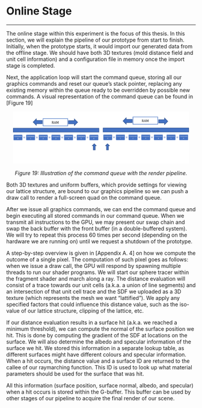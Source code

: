 # Online Stage
---

The online stage within this experiment is the focus of this thesis. In this section, we will explain the pipeline of our prototype from start to finish. Initially, when the prototype starts, it would import our generated data from the offline stage. We should have both 3D textures (mold distance field and unit cell information) and a configuration file in memory once the import stage is completed. 


Next, the application loop will start the command queue, storing all our graphics commands and reset our queue’s stack pointer, replacing any existing memory within the queue ready to be overridden by possible new commands. A visual representation of the command queue can be found in [Figure 19]

<p align="center">
  <img width="468" height="138" src="./assets/command_queue.png">
</p>
<p align="center">
    <i>
    Figure 19: Illustration of the command queue with the render pipeline.
    </i>
</p>

Both 3D textures and uniform buffers, which provide settings for viewing our lattice structure, are bound to our graphics pipeline so we can push a draw call to render a full-screen quad on the command queue. 

After we issue all graphics commands, we can end the command queue and begin executing all stored commands in our command queue. When we transmit all instructions to the GPU, we may present our swap chain and swap the back buffer with the front buffer (in a double-buffered system). We will try to repeat this process 60 times per second (depending on the hardware we are running on) until we request a shutdown of the prototype.

A step-by-step overview is given in [Appendix A. 4] on how we compute the outcome of a single pixel. The computation of such pixel goes as follows: when we issue a draw call, the GPU will respond by spawning multiple threads to run our shader programs. We will start our sphere tracer within the fragment shader and march along a ray. The distance evaluation will consist of a trace towards our unit cells (a.k.a. a union of line segments) and an intersection of that unit cell trace and the SDF we uploaded as a 3D texture (which represents the mesh we want “lattified”). We apply any specified factors that could influence this distance value, such as the iso-value of our lattice structure, clipping of the lattice, etc. 

If our distance evaluation results in a surface hit (a.k.a. we reached a minimum threshold), we can compute the normal of the surface position we hit. This is done by computing the gradient of the SDF at locations on the surface. We will also determine the albedo and specular information of the surface we hit. We stored this information in a separate lookup table, as different surfaces might have different colours and specular information. When a hit occurs, the distance value and a surface ID are returned to the callee of our raymarching function. This ID is used to look up what material parameters should be used for the surface that was hit.

All this information (surface position, surface normal, albedo, and specular) when a hit occurs is stored within the G-buffer. This buffer can be used by other stages of our pipeline to acquire the final render of our scene. 
